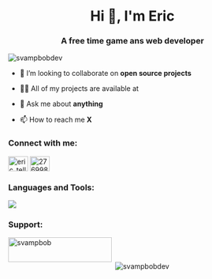 <h1 align="center">Hi 👋, I'm Eric</h1>
<h3 align="center">A free time game ans web developer</h3>

<p align="left"> <img src="https://komarev.com/ghpvc/?username=svampbobdev&label=Profile%20views&color=0e75b6&style=flat" alt="svampbobdev" /> </p>

- 👯 I’m looking to collaborate on **open source projects**

- 👨‍💻 All of my projects are available at

- 💬 Ask me about **anything**

- 📫 How to reach me **X**

<h3 align="left">Connect with me:</h3>
<p align="left">
<a href="https://x.com/eric_tellia" target="blank"><img align="center" src="https://raw.githubusercontent.com/rahuldkjain/github-profile-readme-generator/master/src/images/icons/Social/twitter.svg" alt="eric_tellia" height="30" width="40" /></a>
<a href="https://stackoverflow.com/users/27699844" target="blank"><img align="center" src="https://raw.githubusercontent.com/rahuldkjain/github-profile-readme-generator/master/src/images/icons/Social/stack-overflow.svg" alt="27699844" height="30" width="40" /></a>
</p>

<h3 align="left">Languages and Tools:</h3>
<a href="https://skillicons.dev">
    <img src="https://skillicons.dev/icons?i=lua,ts,js,html,css,react,tailwind,vscode,git,github,discord,nodejs,npm,bun,mysql,mongodb,nextjs" />
</a>

<h3 align="left">Support:</h3>
<p><a href="https://ko-fi.com/svampbob"> <img align="left" src="https://cdn.ko-fi.com/cdn/kofi3.png?v=3" height="50" width="210" alt="svampbob" /></a></p><br><br>

<p>&nbsp;<img align="center" src="https://github-readme-stats.vercel.app/api?username=svampbobdev&show_icons=true&theme=dark&locale=en" alt="svampbobdev" /></p>

